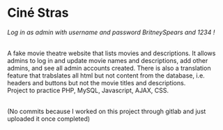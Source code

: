# Ciné Stras
<i>Log in as admin with username and password BritneySpears and 1234 !</i>

<br>
A fake movie theatre website that lists movies and descriptions. It allows admins to log in and update movie names and descriptions, add other admins, and see all admin accounts created. There is also a translation feature that trabslates all html but not content from the database, i.e. headers and buttons but not the movie titles and descriptions.
<br>
Project to practice PHP, MySQL, Javascript, AJAX, CSS.<br>
<br>

(No commits because I worked on this project through gitlab and just uploaded it once completed)

